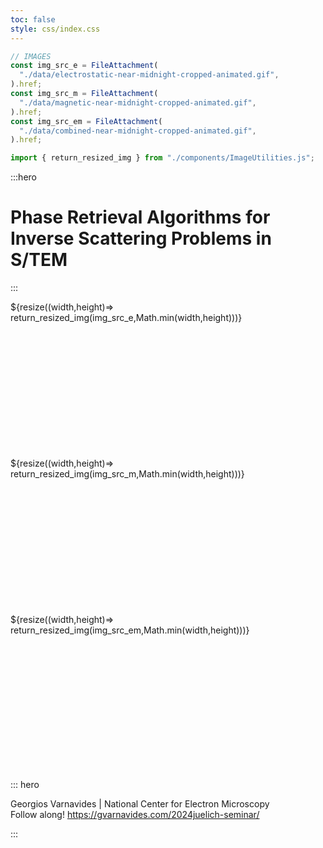 ```yaml
---
toc: false
style: css/index.css
---
```


```js
// IMAGES
const img_src_e = FileAttachment(
  "./data/electrostatic-near-midnight-cropped-animated.gif",
).href;
const img_src_m = FileAttachment(
  "./data/magnetic-near-midnight-cropped-animated.gif",
).href;
const img_src_em = FileAttachment(
  "./data/combined-near-midnight-cropped-animated.gif",
).href;

import { return_resized_img } from "./components/ImageUtilities.js";
```

:::hero

# Phase Retrieval Algorithms for Inverse Scattering Problems in S/TEM

:::

<div class="grid grid-cols-3" style="grid-auto-rows: auto;">
  <div class="img-container" style="min-height:250px;">
    ${resize((width,height)=> return_resized_img(img_src_e,Math.min(width,height)))}
  </div>
  <div class="img-container" style="min-height:250px;">
    ${resize((width,height)=> return_resized_img(img_src_m,Math.min(width,height)))}
  </div>
  <div class="img-container" style="min-height:250px;">
    ${resize((width,height)=> return_resized_img(img_src_em,Math.min(width,height)))}
  </div>
</div>

::: hero

Georgios Varnavides | National Center for Electron Microscopy  
Follow along! https://gvarnavides.com/2024juelich-seminar/

:::
